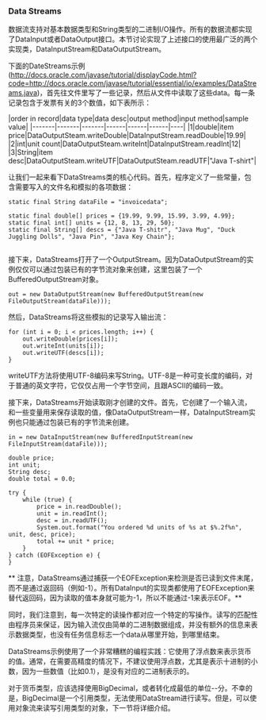 ### Data Streams

数据流支持对基本数据类型和String类型的二进制I/O操作。所有的数据流都实现了DataInput或者DataOutput接口。本节讨论实现了上述接口的使用最广泛的两个实现类，DataInputStream和DataOutputStream。


下面的DateStreams示例(http://docs.oracle.com/javase/tutorial/displayCode.html?code=http://docs.oracle.com/javase/tutorial/essential/io/examples/DataStreams.java)，首先往文件里写了一些记录，然后从文件中读取了这些data。每一条记录包含于发票有关的3个数值，如下表所示：

|order in record|data type|data desc|output method|input method|sample value|
|-------|-------|-------|------|------|------|----|
|1|double|item price|DataOutputSteam.writeDouble|DataInputStream.readDouble|19.99|
|2|int|unit count|DataOutputSteam.writeInt|DataInputStream.readInt|12|
|3|String|item desc|DataOutputSteam.writeUTF|DataOutputSteam.readUTF|"Java T-shirt"|


让我们一起来看下DataStreams类的核心代码。首先，程序定义了一些常量，包含需要写入的文件名和模拟的各项数据：

```
static final String dataFile = "invoicedata";

static final double[] prices = {19.99, 9.99, 15.99, 3.99, 4.99};
static final int[] units = {12, 8, 13, 29, 50};
static final String[] descs = {"Java T-shitr", "Java Mug", "Duck Juggling Dolls", "Java Pin", "Java Key Chain"};


```


接下来，DataStreams打开了一个OutputStream。因为DataOutputStream的实例仅仅可以通过包装已有的字节流对象来创建，这里包装了一个BufferedOutputStream对象。

```
out = new DataOutputStream(new BufferedOutputStream(new FileOutputStream(dataFile)));

```


然后，DataStreams将这些模拟的记录写入输出流：

```
for (int i = 0; i < prices.length; i++) {
	out.writeDouble(prices[i]);
	out.writeInt(units[i]);
	out.writeUTF(descs[i]);
}

```

writeUTF方法将使用UTF-8编码来写String。UTF-8是一种可变长度的编码，对于普通的英文字符，它仅仅占用一个字节空间，且跟ASCII的编码一致。


接下来，DataStreams开始读取刚才创建的文件。首先，它创建了一个输入流，和一些变量用来保存读取的值，像DataOutputStream一样，DataInputStream实例也只能通过包装已有的字节流来创建。


```
in = new DataInputStream(new BufferedInputStream(new FileInputStream(dataFile)));

double price;
int unit;
String desc;
double total = 0.0;

try {
	while (true) {
		price = in.readDouble();
		unit = in.readInt();
		desc = in.readUTF();
		System.out.format("You ordered %d units of %s at $%.2f%n", unit, desc, price);
		total += unit * price;
	}
} catch (EOFException e) {
}

```


** 注意，DataStreams通过捕获一个EOFException来检测是否已读到文件末尾，而不是通过返回码（例如-1）。所有DataInput的实现类都使用了EOFException来替代返回码，因为读取的值本身就可能为-1，所以不能通过-1来表示EOF。**


同时，我们注意到，每一次特定的读操作都对应一个特定的写操作。读写的匹配性由程序员来保证，因为输入流仅由简单的二进制数据组成，并没有额外的信息来表示数据类型，也没有任务信息标志一个data从哪里开始，到哪里结束。


DataStreams示例使用了一个非常糟糕的编程实践：它使用了浮点数来表示货币的值。通常，在需要高精度的情况下，不建议使用浮点数，尤其是表示十进制的小数，因为一些数值（比如0.1），是没有对应的二进制表示的。


对于货币类型，应该选择使用BigDecimal，或者转化成最低的单位--分。不幸的是，BigDecimal是一个引用类型，无法使用DataStream进行读写。但是，可以使用对象流来读写引用类型的对象，下一节将详细介绍。






































